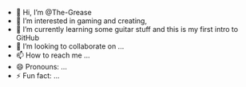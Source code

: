 - 👋 Hi, I’m @The-Grease
- 👀 I’m interested in gaming and creating, 
- 🌱 I’m currently learning some guitar stuff and this is my first intro to GitHub
- 💞️ I’m looking to collaborate on ...
- 📫 How to reach me ...
- 😄 Pronouns: ...
- ⚡ Fun fact: ...

<!---
The-Grease/The-Grease is a ✨ special ✨ repository because its `README.md` (this file) appears on your GitHub profile.
You can click the Preview link to take a look at your changes.
--->

